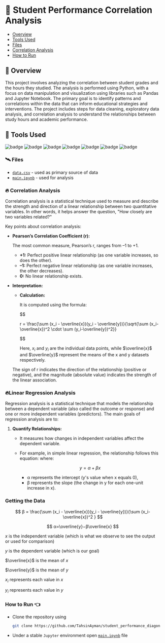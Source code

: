# 🌄 Student Performance Correlation Analysis

- [Overview](#-overview)
- [Tools Used](#-tools-used)
- [Files](#️-files)
- [Correlation Analysis](#-correlation-analysis)
- [How to Run](#how-to-run-)

## 🚀 Overview

This project involves analyzing the correlation between student grades and the hours they studied. The analysis is performed using Python, with a focus on data manipulation and visualization using libraries such as Pandas and Jupyter Notebook. The primary goal is to identify patterns and correlations within the data that can inform educational strategies and interventions. The project includes steps for data cleaning, exploratory data analysis, and correlation analysis to understand the relationships between study hours and academic performance.

## 💼 Tools Used

![badge](https://img.shields.io/badge/git-%23F05033.svg?style=for-the-badge&logo=git&logoColor=white)
![badge](https://img.shields.io/badge/github-%23121011.svg?style=for-the-badge&logo=github&logoColor=white)
![badge](https://img.shields.io/badge/windows-%230078D6.svg?style=for-the-badge&logo=windows&logoColor=white)
![badge](https://img.shields.io/badge/vscode-%23007ACC.svg?style=for-the-badge&logo=visual-studio-code&logoColor=white)
![badge](https://img.shields.io/badge/python-%233776AB.svg?style=for-the-badge&logo=python&logoColor=white)
![badge](https://img.shields.io/badge/pandas-%23150458.svg?style=for-the-badge&logo=pandas&logoColor=white)
![badge](https://img.shields.io/badge/jupyter-%23F37626.svg?style=for-the-badge&logo=jupyter&logoColor=white)

### 🛰️ Files

- [`data.csv`](./data/data.csv) - used as primary source of data
- [`main.ipynb`](./src/main.ipynb) - used for analysis

### 🔥 Correlation Analysis

Correlation analysis is a statistical technique used to measure and describe the strength and direction of a linear relationship between two quantitative variables. In other words, it helps answer the question, "How closely are two variables related?"

Key points about correlation analysis:

- **Pearson’s Correlation Coefficient (r):**
    
    The most common measure, Pearson’s r, ranges from –1 to +1.
    
    - **+1:** Perfect positive linear relationship (as one variable increases, so does the other).
    - **–1:** Perfect negative linear relationship (as one variable increases, the other decreases).
    - **0:** No linear relationship exists.
- **Interpretation:**
    - **Calculation:**
        
        It is computed using the formula:
        
        <!-- ![formula](./assets/formula.png) -->
        $$
        
        r = \frac{\sum (x_i - \overline{x})(y_i - \overline{y})}{\sqrt{\sum (x_i-\overline{x})^2 \cdot \sum (y_i-\overline{y})^2}}

        $$


        Here, $x_i$ and $y_i$  are the individual data points, while $\overline{x}$ and  $\overline{y}$ represent the means of the x and y datasets respectively.
        
    
    The sign of r indicates the direction of the relationship (positive or negative), and the magnitude (absolute value) indicates the strength of the linear association.

### 🔥Linear Regression Analysis

Regression analysis is a statistical technique that models the relationship between a dependent variable (also called the outcome or response) and one or more independent variables (predictors). The main goals of regression analysis are to:

1. **Quantify Relationships:**
    - It measures how changes in independent variables affect the dependent variable.
    - For example, in simple linear regression, the relationship follows this equation:
    where:
        
        $$
        y=α+βx
        $$
        
        - α represents the intercept (y's value when x equals 0),
        - β represents the slope (the change in y for each one-unit increase in x).

### Getting the Data

$$
β = \frac{\sum (x_i - \overline{x})(y_i - \overline{y})}{\sum (x_i-\overline{x})^2 }
$$

$$
α=\overline{y}−β\overline{x}
$$

$x$ is the independent variable (which is what we observe to see the output or used for comparison)

$y$ is the dependent variable (which is our goal)

$\overline{x}$ is the mean of $x$

$\overline{y}$ is the mean of $y$

$x_i$ represents each value in $x$

$y_i$ represents each value in $y$

### How to Run 👈
- Clone the repository using 
    ```bash
    git clone https://github.com/TahsinAyman/student_performance_diagonistic_analysis.git
    ```
- Under a stable `Jupyter` environment open [`main.ipynb`](./src/main.ipynb) file
